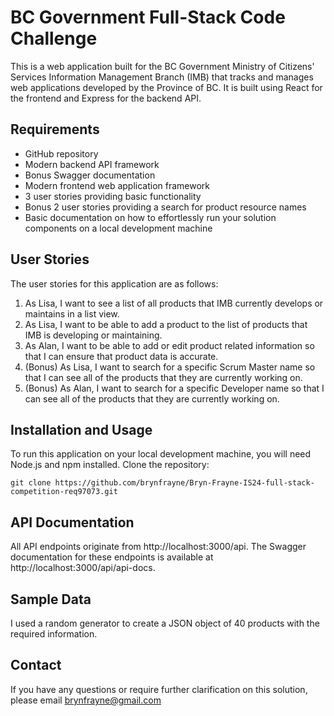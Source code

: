 # BC Government Full-Stack Code Challenge

This is a web application built for the BC Government Ministry of Citizens' Services Information Management Branch (IMB) that tracks and manages web applications developed by the Province of BC. It is built using React for the frontend and Express for the backend API.

## Requirements

- GitHub repository
- Modern backend API framework
- Bonus Swagger documentation
- Modern frontend web application framework
- 3 user stories providing basic functionality
- Bonus 2 user stories providing a search for product resource names
- Basic documentation on how to effortlessly run your solution components on a local development machine

## User Stories

The user stories for this application are as follows:

1. As Lisa, I want to see a list of all products that IMB currently develops or maintains in a list view.
2. As Lisa, I want to be able to add a product to the list of products that IMB is developing or maintaining.
3. As Alan, I want to be able to add or edit product related information so that I can ensure that product data is accurate.
4. (Bonus) As Lisa, I want to search for a specific Scrum Master name so that I can see all of the products that they are currently working on.
5. (Bonus) As Alan, I want to search for a specific Developer name so that I can see all of the products that they are currently working on.

## Installation and Usage

To run this application on your local development machine, you will need Node.js and npm installed. Clone the repository:
```
git clone https://github.com/brynfrayne/Bryn-Frayne-IS24-full-stack-competition-req97073.git
```


## API Documentation

All API endpoints originate from http://localhost:3000/api. The Swagger documentation for these endpoints is available at http://localhost:3000/api/api-docs.

## Sample Data

I used a random generator to create a JSON object of 40 products with the required information.

## Contact

If you have any questions or require further clarification on this solution, please email brynfrayne@gmail.com
